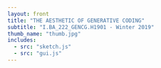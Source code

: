 ```yaml
---
layout: front
title: "THE AESTHETIC OF GENERATIVE CODING" 
subtitle: "I.BA_222_GENCG.H1901 - Winter 2019"
thumb_name: "thumb.jpg"
includes:
  - src: "sketch.js"
  - src: "gui.js"
---
```

